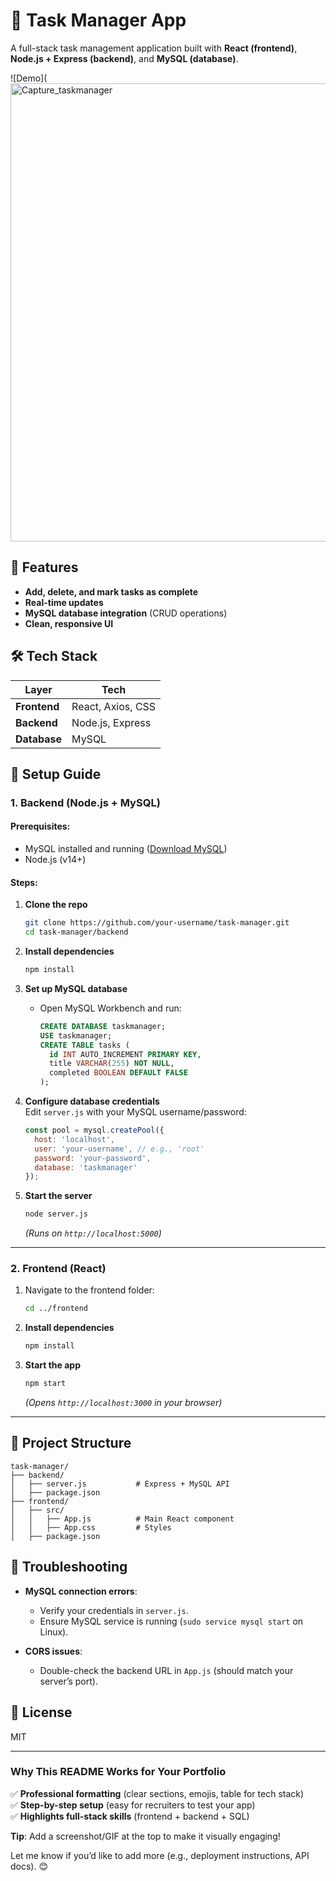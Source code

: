 
# 📝 Task Manager App  
A full-stack task management application built with **React (frontend)**, **Node.js + Express (backend)**, and **MySQL (database)**.  

![Demo](<img width="733" alt="Capture_taskmanager" src="https://github.com/user-attachments/assets/7a3ca0c7-1fa8-44fc-b3f3-63b5d9fd6fe0" />


## 🌟 Features  
- **Add, delete, and mark tasks as complete**  
- **Real-time updates**  
- **MySQL database integration** (CRUD operations)  
- **Clean, responsive UI**  

## 🛠️ Tech Stack  
| **Layer**       | **Tech**                     |  
|----------------|-----------------------------|  
| **Frontend**   | React, Axios, CSS           |  
| **Backend**    | Node.js, Express            |  
| **Database**   | MySQL                       |  

## 🚀 Setup Guide  

### **1. Backend (Node.js + MySQL)**  
#### Prerequisites:  
- MySQL installed and running ([Download MySQL](https://dev.mysql.com/downloads/))  
- Node.js (v14+)  

#### Steps:  
1. **Clone the repo**  
   ```bash
   git clone https://github.com/your-username/task-manager.git
   cd task-manager/backend
   ```

2. **Install dependencies**  
   ```bash
   npm install
   ```

3. **Set up MySQL database**  
   - Open MySQL Workbench and run:  
     ```sql
     CREATE DATABASE taskmanager;
     USE taskmanager;
     CREATE TABLE tasks (
       id INT AUTO_INCREMENT PRIMARY KEY,
       title VARCHAR(255) NOT NULL,
       completed BOOLEAN DEFAULT FALSE
     );
     ```

4. **Configure database credentials**  
   Edit `server.js` with your MySQL username/password:  
   ```javascript
   const pool = mysql.createPool({
     host: 'localhost',
     user: 'your-username', // e.g., 'root'
     password: 'your-password',
     database: 'taskmanager'
   });
   ```

5. **Start the server**  
   ```bash
   node server.js
   ```
   *(Runs on `http://localhost:5000`)*  

---

### **2. Frontend (React)**  
1. Navigate to the frontend folder:  
   ```bash
   cd ../frontend
   ```

2. **Install dependencies**  
   ```bash
   npm install
   ```

3. **Start the app**  
   ```bash
   npm start
   ```
   *(Opens `http://localhost:3000` in your browser)*  

---

## 📂 Project Structure  
```
task-manager/
├── backend/
│   ├── server.js           # Express + MySQL API
│   ├── package.json
├── frontend/
│   ├── src/
│   │   ├── App.js          # Main React component
│   │   ├── App.css         # Styles
│   ├── package.json
```

## 🔧 Troubleshooting  
- **MySQL connection errors**:  
  - Verify your credentials in `server.js`.  
  - Ensure MySQL service is running (`sudo service mysql start` on Linux).  

- **CORS issues**:  
  - Double-check the backend URL in `App.js` (should match your server’s port).  

## 📜 License  
MIT  

---

### **Why This README Works for Your Portfolio**  
✅ **Professional formatting** (clear sections, emojis, table for tech stack)  
✅ **Step-by-step setup** (easy for recruiters to test your app)  
✅ **Highlights full-stack skills** (frontend + backend + SQL)  

**Tip**: Add a screenshot/GIF at the top to make it visually engaging!  

Let me know if you’d like to add more (e.g., deployment instructions, API docs). 😊
